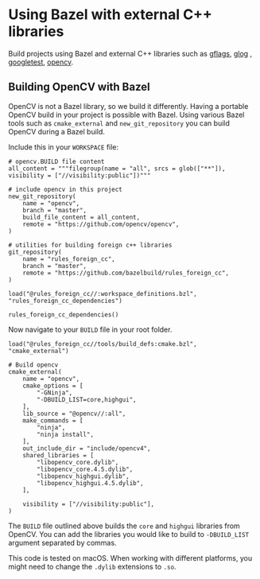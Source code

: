# Using Bazel with external C++ libraries

Build projects using Bazel and external C++ libraries such as [gflags](https://github.com/gflags/gflags), [glog](https://github.com/google/glog) , [googletest](https://github.com/google/googletest), [opencv](https://github.com/opencv/opencv).

## Building OpenCV with Bazel
OpenCV is not a Bazel library, so we build it differently. Having a portable OpenCV build in your project is possible with Bazel. Using various Bazel tools such as `cmake_external` and `new_git_repository` you can build OpenCV during a Bazel build. 

Include this in your `WORKSPACE` file:
```starlark
# opencv.BUILD file content
all_content = """filegroup(name = "all", srcs = glob(["**"]), visibility = ["//visibility:public"])"""

# include opencv in this project
new_git_repository(
	name = "opencv",
	branch = "master",
	build_file_content = all_content,
	remote = "https://github.com/opencv/opencv",
)

# utilities for building foreign c++ libraries
git_repository(
	name = "rules_foreign_cc",
	branch = "master",
	remote = "https://github.com/bazelbuild/rules_foreign_cc",
)

load("@rules_foreign_cc//:workspace_definitions.bzl", "rules_foreign_cc_dependencies")

rules_foreign_cc_dependencies()
```

Now navigate to your `BUILD` file in your root folder.
```starlark
load("@rules_foreign_cc//tools/build_defs:cmake.bzl", "cmake_external")

# Build opencv
cmake_external(
	name = "opencv",
	cmake_options = [
		"-GNinja",
		"-DBUILD_LIST=core,highgui",
	],
	lib_source = "@opencv//:all",
	make_commands = [
		"ninja",
		"ninja install",
	],
	out_include_dir = "include/opencv4",
	shared_libraries = [
		"libopencv_core.dylib",
		"libopencv_core.4.5.dylib",
		"libopencv_highgui.dylib",
		"libopencv_highgui.4.5.dylib",
	],

	visibility = ["//visibility:public"],
)
```

The `BUILD` file outlined above builds the `core` and `highgui` libraries from OpenCV. You can add the libraries you would like to build to `-DBUILD_LIST` argument separated by commas.

This code is tested on macOS. When working with different platforms, you might need to change the `.dylib` extensions to `.so`.
